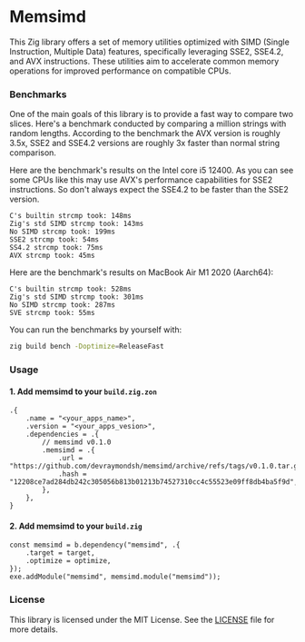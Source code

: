 # Memsimd
This Zig library offers a set of memory utilities optimized with SIMD (Single Instruction, Multiple Data) features, specifically leveraging SSE2, SSE4.2, and AVX instructions. These utilities aim to accelerate common memory operations for improved performance on compatible CPUs.

### Benchmarks
One of the main goals of this library is to provide a fast way to compare two slices. Here's a benchmark conducted by comparing a million strings with random lengths. According to the benchmark the AVX version is roughly 3.5x, SSE2 and SSE4.2 versions are roughly 3x faster than normal string comparison.

Here are the benchmark's results on the Intel core i5 12400. As you can see some CPUs like this may use AVX's performance capabilities for SSE2 instructions. So don't always expect the SSE4.2 to be faster than the SSE2 version.
```
C's builtin strcmp took: 148ms
Zig's std SIMD strcmp took: 143ms
No SIMD strcmp took: 199ms
SSE2 strcmp took: 54ms
SS4.2 strcmp took: 75ms
AVX strcmp took: 45ms
```

Here are the benchmark's results on MacBook Air M1 2020 (Aarch64):
```
C's builtin strcmp took: 528ms
Zig's std SIMD strcmp took: 301ms
No SIMD strcmp took: 287ms
SVE strcmp took: 55ms
```

You can run the benchmarks by yourself with:
```bash
zig build bench -Doptimize=ReleaseFast
```

### Usage
#### 1. Add memsimd to your `build.zig.zon`
```zig
.{
    .name = "<your_apps_name>",
    .version = "<your_apps_vesion>",
    .dependencies = .{
        // memsimd v0.1.0
        .memsimd = .{
            .url = "https://github.com/devraymondsh/memsimd/archive/refs/tags/v0.1.0.tar.gz",
            .hash = "12208ce7ad284db242c305056b813b01213b74527310cc4c55523e09ff8db4ba5f9d",
        },
    },
}
```
#### 2. Add memsimd to your `build.zig`
```zig
const memsimd = b.dependency("memsimd", .{
    .target = target,
    .optimize = optimize,
});
exe.addModule("memsimd", memsimd.module("memsimd"));
```

### License
This library is licensed under the MIT License. See the [LICENSE](LICENSE) file for more details.
